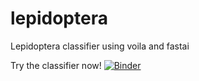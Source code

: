 # lepidoptera
Lepidoptera classifier using voila and fastai

Try the classifier now!
[![Binder](https://mybinder.org/badge_logo.svg)](https://mybinder.org/v2/gh/tomasborges/lepidoptera/HEAD?filepath=%2Fvoila%2Frender%2FDesafio5_classifier.ipynb)
